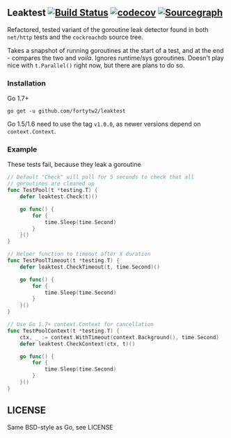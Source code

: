 Leaktest [![Build Status](https://travis-ci.org/fortytw2/leaktest.svg?branch=master)](https://travis-ci.org/fortytw2/leaktest) [![codecov](https://codecov.io/gh/fortytw2/leaktest/branch/master/graph/badge.svg)](https://codecov.io/gh/fortytw2/leaktest) [![Sourcegraph](https://sourcegraph.com/github.com/fortytw2/leaktest/-/badge.svg)](https://sourcegraph.com/github.com/fortytw2/leaktest?badge)
------

Refactored, tested variant of the goroutine leak detector found in both 
`net/http` tests and the `cockroachdb` source tree.

Takes a snapshot of running goroutines at the start of a test, and at the end -
compares the two and *voila*. Ignores runtime/sys goroutines. Doesn't play nice
with `t.Parallel()` right now, but there are plans to do so.

### Installation

Go 1.7+

```
go get -u github.com/fortytw2/leaktest
```

Go 1.5/1.6 need to use the tag `v1.0.0`, as newer versions depend on
`context.Context`. 

### Example

These tests fail, because they leak a goroutine

```go
// Default "Check" will poll for 5 seconds to check that all
// goroutines are cleaned up
func TestPool(t *testing.T) {
	defer leaktest.Check(t)()

    go func() {
        for {
            time.Sleep(time.Second)
        }
    }()
}

// Helper function to timeout after X duration
func TestPoolTimeout(t *testing.T) {
	defer leaktest.CheckTimeout(t, time.Second)()

    go func() {
        for {
            time.Sleep(time.Second)
        }
    }()
}

// Use Go 1.7+ context.Context for cancellation
func TestPoolContext(t *testing.T) {
    ctx, _ := context.WithTimeout(context.Background(), time.Second)
	defer leaktest.CheckContext(ctx, t)()

    go func() {
        for {
            time.Sleep(time.Second)
        }
    }()
}
```


LICENSE
------
Same BSD-style as Go, see LICENSE
